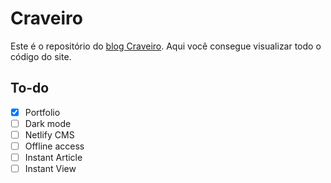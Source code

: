 # Craveiro

Este é o repositório do [blog Craveiro](https://craveiro.me). Aqui você consegue visualizar todo o código do site.

## To-do

- [X] Portfolio
- [ ] Dark mode
- [ ] Netlify CMS
- [ ] Offline access
- [ ] Instant Article
- [ ] Instant View

